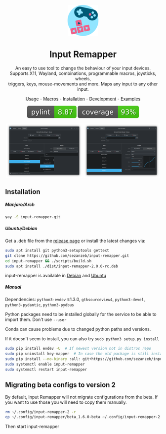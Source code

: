 <p align="center"><img src="data/input-remapper.svg" width=100/></p>

<h1 align="center">Input Remapper</h1>

<p align="center">
  An easy to use tool to change the behaviour of your input devices.<br/>
  Supports X11, Wayland, combinations, programmable macros, joysticks, wheels,<br/>
  triggers, keys, mouse-movements and more. Maps any input to any other input.
</p>

<p align="center"><a href="readme/usage.md">Usage</a> - <a href="readme/macros.md">Macros</a> - <a href="#installation">Installation</a> - <a href="readme/development.md">Development</a> - <a href="readme/examples.md">Examples</a></p>

<p align="center"><img src="readme/pylint.svg"/> <img src="readme/coverage.svg"/></p>


<p align="center">
  <img src="readme/screenshot.png" width="49%"/>

  <img src="readme/screenshot_2.png" width="49%"/>
</p>

## Installation

##### Manjaro/Arch

```bash
yay -S input-remapper-git
```

##### Ubuntu/Debian

Get a .deb file from the [release page](https://github.com/sezanzeb/input-remapper/releases)
or install the latest changes via:

```bash
sudo apt install git python3-setuptools gettext
git clone https://github.com/sezanzeb/input-remapper.git
cd input-remapper && ./scripts/build.sh
sudo apt install ./dist/input-remapper-2.0.0-rc.deb
```

input-remapper is available in [Debian](https://tracker.debian.org/pkg/input-remapper)
and [Ubuntu](https://packages.ubuntu.com/jammy/input-remapper)

##### Manual

Dependencies: `python3-evdev` ≥1.3.0, `gtksourceview4`, `python3-devel`, `python3-pydantic`, `python3-pydbus`

Python packages need to be installed globally for the service to be able to import them. Don't use `--user`

Conda can cause problems due to changed python paths and versions.

If it doesn't seem to install, you can also try `sudo python3 setup.py install`

```bash
sudo pip install evdev -U  # If newest version not in distros repo
sudo pip uninstall key-mapper  # In case the old package is still installed
sudo pip install --no-binary :all: git+https://github.com/sezanzeb/input-remapper.git
sudo systemctl enable input-remapper
sudo systemctl restart input-remapper
```

## Migrating beta configs to version 2

By default, Input Remapper will not migrate configurations from the beta.
If you want to use those you will need to copy them manually.

```bash
rm ~/.config/input-remapper-2 -r
cp ~/.config/input-remapper/beta_1.6.0-beta ~/.config/input-remapper-2 -r
```

Then start input-remapper
